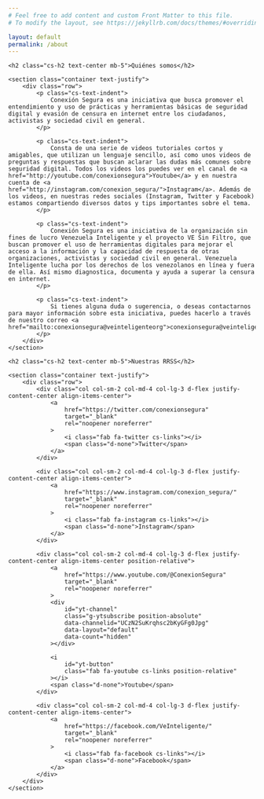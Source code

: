 ```yaml
---
# Feel free to add content and custom Front Matter to this file.
# To modify the layout, see https://jekyllrb.com/docs/themes/#overriding-theme-defaults

layout: default
permalink: /about
---
```


 <section class="my-5">

    <h2 class="cs-h2 text-center mb-5">Quiénes somos</h2>

    <section class="container text-justify">
        <div class="row">
            <p class="cs-text-indent">
                Conexión Segura es una iniciativa que busca promover el entendimiento y uso de prácticas y herramientas básicas de seguridad digital y evasión de censura en internet entre los ciudadanos, activistas y sociedad civil en general.
            </p>

            <p class="cs-text-indent">
                Consta de una serie de videos tutoriales cortos y amigables, que utilizan un lenguaje sencillo, así como unos videos de preguntas y respuestas que buscan aclarar las dudas más comunes sobre seguridad digital. Todos los videos los puedes ver en el canal de <a href="http://youtube.com/conexionsegura">Youtube</a> y en nuestra cuenta de <a href="http://instagram.com/conexion_segura/">Instagram</a>. Además de los videos, en nuestras redes sociales (Instagram, Twitter y Facebook) estamos compartiendo diversos datos y tips importantes sobre el tema.
            </p>

            <p class="cs-text-indent">
                Conexión Segura es una iniciativa de la organización sin fines de lucro Venezuela Inteligente y el proyecto VE Sin Filtro, que buscan promover el uso de herramientas digitales para mejorar el acceso a la información y la capacidad de respuesta de otras organizaciones, activistas y sociedad civil en general. Venezuela Inteligente lucha por los derechos de los venezolanos en línea y fuera de ella. Así mismo diagnostica, documenta y ayuda a superar la censura en internet.
            </p>

            <p class="cs-text-indent">
                Si tienes alguna duda o sugerencia, o deseas contactarnos para mayor información sobre esta iniciativa, puedes hacerlo a través de nuestro correo <a href="mailto:conexionsegura@veinteligenteorg">conexionsegura@veinteligente.org</a>
            </p>
        </div>
    </section>

</section>

<section class="my-5">

    <h2 class="cs-h2 text-center mb-5">Nuestras RRSS</h2>

    <section class="container text-justify">
        <div class="row">
            <div class="col col-sm-2 col-md-4 col-lg-3 d-flex justify-content-center align-items-center">
                <a
                    href="https://twitter.com/conexionsegura"
                    target="_blank"
                    rel="noopener noreferrer"
                >
                    <i class="fab fa-twitter cs-links"></i>
                    <span class="d-none">Twitter</span>
                </a>
            </div>

            <div class="col col-sm-2 col-md-4 col-lg-3 d-flex justify-content-center align-items-center">
                <a
                    href="https://www.instagram.com/conexion_segura/"
                    target="_blank"
                    rel="noopener noreferrer"
                >
                    <i class="fab fa-instagram cs-links"></i>
                    <span class="d-none">Instagram</span>
                </a>
            </div>

            <div class="col col-sm-2 col-md-4 col-lg-3 d-flex justify-content-center align-items-center position-relative">
                <a
                    href="https://www.youtube.com/@ConexionSegura"
                    target="_blank"
                    rel="noopener noreferrer"
                >
                <div
                    id="yt-channel"
                    class="g-ytsubscribe position-absolute"
                    data-channelid="UCzN2SuKrqhsc2bKyGFg0Jpg"
                    data-layout="default"
                    data-count="hidden"
                ></div>

                <i
                    id="yt-button"
                    class="fab fa-youtube cs-links position-relative"
                ></i>
                <span class="d-none">Youtube</span>
            </div>

            <div class="col col-sm-2 col-md-4 col-lg-3 d-flex justify-content-center align-items-center">
                <a
                    href="https://facebook.com/VeInteligente/"
                    target="_blank"
                    rel="noopener noreferrer"
                >
                    <i class="fab fa-facebook cs-links"></i>
                    <span class="d-none">Facebook</span>
                </a>
            </div>
        </div>
    </section>

</section>
